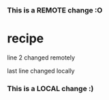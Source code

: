 ### This is a REMOTE change :O
# recipe
line 2 changed remotely

last line changed locally

### This is a LOCAL change :)